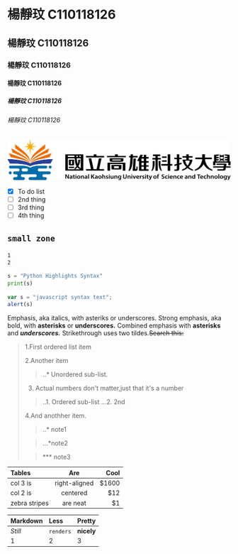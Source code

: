 # 楊靜玟 C110118126
## 楊靜玟 C110118126
### 楊靜玟 C110118126
#### 楊靜玟 C110118126
##### 楊靜玟 C110118126
###### 楊靜玟 C110118126

![NKUST](NKUST.png "高科大")

- [x] To do list
- [ ] 2nd thing
- [ ] 3rd thing
- [ ] 4th thing

`small zone`
---
```
1
2
```

```python
s = "Python Highlights Syntax"
print(s)
```

```js
var s = "javascript syntax text";
alert(s)
```
Emphasis, aka italics, with asteriks or underscores.
Strong emphasis, aka bold, with **asterisks** or **underscores.**
Combined emphasis with **asterisks** and ***underscores.***
Strikethrough uses two tildes.~~Search this:~~

>1.First ordered list item
>
>2.Another item
>> ..* Unordered sub-list.
>3. Actual numbers don't matter,just that it's a number
>> ..1. Ordered sub-list
>> ...2. 2nd
>>
>
>4.And anothher item.
>> ..* note1
>
>> ...*note2
>
>> *** note3 


|Tables |Are |Cool |
|:------------|:-------------:|-----:|
|col 3 is     |right-aligned| $1600|
|col 2 is     |centered       |   $12|
|zebra stripes|are neat       |    $1|

|Markdown |Less |Pretty |
|:------------|:-------------|:-----|
|*Still*     |`renders`| **nicely**|
|1     |2     |   3|


